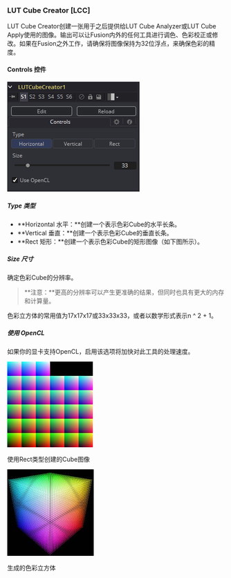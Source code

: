 ### LUT Cube Creator [LCC]

LUT Cube Creator创建一张用于之后提供给LUT Cube Analyzer或LUT Cube Apply使用的图像。输出可以让Fusion内外的任何工具进行调色、色彩校正或修改。如果在Fusion之外工作，请确保将图像保持为32位浮点，来确保色彩的精度。

#### Controls 控件

![LCC_Controls](images/LCC_Controls.png)

##### Type 类型

- **Horizontal 水平：**创建一个表示色彩Cube的水平长条。
- **Vertical 垂直：**创建一个表示色彩Cube的垂直长条。
- **Rect 矩形：**创建一个表示色彩Cube的矩形图像（如下图所示）。

##### Size 尺寸

确定色彩Cube的分辨率。

>  **注意：**更高的分辨率可以产生更准确的结果，但同时也具有更大的内存和计算量。

色彩立方体的常用值为17x17x17或33x33x33，或者以数学形式表示n ^ 2 + 1。

##### 使用 OpenCL

如果你的显卡支持OpenCL，启用该选项将加快对此工具的处理速度。

![LCC_UseOpenGL1](images/LCC_UseOpenGL1.jpg)

使用Rect类型创建的Cube图像

![LCC_UseOpenGL2](images/LCC_UseOpenGL2.jpg)

生成的色彩立方体